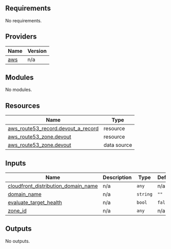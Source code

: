 ## Requirements

No requirements.

## Providers

| Name | Version |
|------|---------|
| <a name="provider_aws"></a> [aws](#provider\_aws) | n/a |

## Modules

No modules.

## Resources

| Name | Type |
|------|------|
| [aws_route53_record.devout_a_record](https://registry.terraform.io/providers/hashicorp/aws/latest/docs/resources/route53_record) | resource |
| [aws_route53_zone.devout](https://registry.terraform.io/providers/hashicorp/aws/latest/docs/resources/route53_zone) | resource |
| [aws_route53_zone.devout](https://registry.terraform.io/providers/hashicorp/aws/latest/docs/data-sources/route53_zone) | data source |

## Inputs

| Name | Description | Type | Default | Required |
|------|-------------|------|---------|:--------:|
| <a name="input_cloudfront_distribution_domain_name"></a> [cloudfront\_distribution\_domain\_name](#input\_cloudfront\_distribution\_domain\_name) | n/a | `any` | n/a | yes |
| <a name="input_domain_name"></a> [domain\_name](#input\_domain\_name) | n/a | `string` | `""` | no |
| <a name="input_evaluate_target_health"></a> [evaluate\_target\_health](#input\_evaluate\_target\_health) | n/a | `bool` | `false` | no |
| <a name="input_zone_id"></a> [zone\_id](#input\_zone\_id) | n/a | `any` | n/a | yes |

## Outputs

No outputs.
